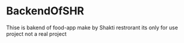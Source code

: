 # BackendOfSHR
Thise  is bakend of food-app  make  by  Shakti  restrorant  its  only  for use  project  not  a  real  project 
